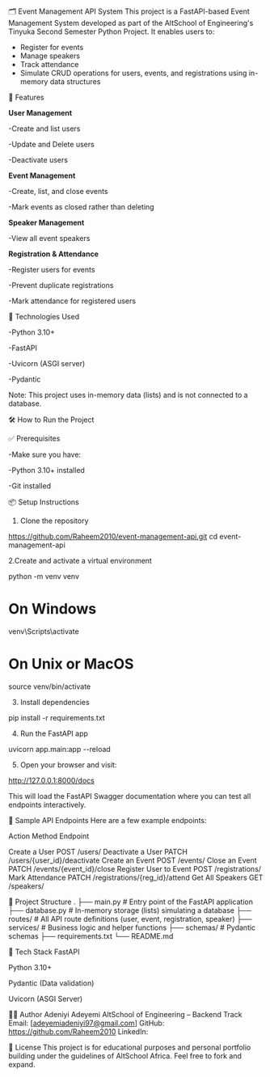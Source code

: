 🗂️ Event Management API System
This project is a FastAPI-based Event Management System developed as part of the AltSchool of Engineering's Tinyuka Second Semester Python Project. It enables users to:
- Register for events
- Manage speakers
- Track attendance
- Simulate CRUD operations for users, events, and registrations using in-memory data structures


🚀 Features

**User Management**

-Create and list users

-Update and Delete users

-Deactivate users 

**Event Management**

-Create, list, and close events

-Mark events as closed rather than deleting

**Speaker Management**

-View all event speakers

**Registration & Attendance**

-Register users for events

-Prevent duplicate registrations

-Mark attendance for registered users


🧾 Technologies Used

-Python 3.10+

-FastAPI

-Uvicorn (ASGI server)

-Pydantic

Note: This project uses in-memory data (lists) and is not connected to a database.


🛠️ How to Run the Project

✅ Prerequisites

-Make sure you have:

-Python 3.10+ installed

-Git installed


📦 Setup Instructions

1. Clone the repository

https://github.com/Raheem2010/event-management-api.git
cd event-management-api

2.Create and activate a virtual environment

python -m venv venv
# On Windows
venv\Scripts\activate
# On Unix or MacOS
source venv/bin/activate

3. Install dependencies

pip install -r requirements.txt

4. Run the FastAPI app

uvicorn app.main:app --reload

5. Open your browser and visit:

http://127.0.0.1:8000/docs

This will load the FastAPI Swagger documentation where you can test all endpoints interactively.


🧪 Sample API Endpoints
Here are a few example endpoints:

Action	                Method	Endpoint

Create a User	          POST     /users/
Deactivate a User       PATCH	   /users/{user_id}/deactivate
Create an Event	        POST	   /events/
Close an Event	        PATCH	   /events/{event_id}/close
Register User to Event	POST	   /registrations/
Mark Attendance 	      PATCH	   /registrations/{reg_id}/attend
Get All Speakers	      GET	     /speakers/


📂 Project Structure
.
├── main.py              # Entry point of the FastAPI application
├── database.py          # In-memory storage (lists) simulating a database
├── routes/              # All API route definitions (user, event, registration, speaker)
├── services/            # Business logic and helper functions
├── schemas/             # Pydantic schemas
├── requirements.txt
└── README.md


🧠 Tech Stack
FastAPI

Python 3.10+

Pydantic (Data validation)

Uvicorn (ASGI Server)


🙋‍♂️ Author
Adeniyi Adeyemi
AltSchool of Engineering – Backend Track
Email: [adeyemiadeniyi97@gmail.com]
GitHub: https://github.com/Raheem2010
LinkedIn:


📎 License
This project is for educational purposes and personal portfolio building under the guidelines of AltSchool Africa. Feel free to fork and expand.
